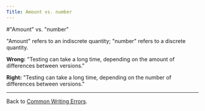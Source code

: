 ```yaml
---
Title: Amount vs. number
---
```

#"Amount" vs. "number"

"Amount" refers to an indiscrete quantity; "number" refers to a discrete quantity.

**Wrong:** "Testing can take a long time, depending on the amount of differences between versions."

**Right:** "Testing can take a long time, depending on the number of differences between versions."

---

Back to [Common Writing Errors](/wiki/howtos/commonwritingerrors/).
